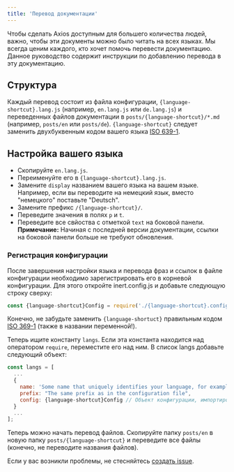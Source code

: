 ```yaml
---
title: 'Перевод документации'
---
```


Чтобы сделать Axios доступным для большего количества людей, важно, чтобы эти документы можно было читать на всех языках. Мы всегда ценим каждого, кто хочет помочь перевести документацию. Данное руководство содержит инструкции по добавлению перевода в эту документацию.

## Структура

Каждый перевод состоит из файла конфигурации, `{language-shortcut}.lang.js` (например, `en.lang.js` или `de.lang.js`) и переведенных файлов документации в `posts/{language-shortcut}/*.md` (например, `posts/en` или `posts/de`). `{language-shortcut}` следует заменить двухбуквенным кодом вашего языка [ISO 639-1](https://en.wikipedia.org/wiki/ISO_639-1).

## Настройка вашего языка

 - Скопируйте `en.lang.js`.
 - Переименуйте его в `{language-shortcut}.lang.js`.
 - Замените `display` названием вашего языка на вашем языке. Например, если вы переводите на немецкий язык, вместо "немецкого" поставьте "Deutsch".
 - Замените префикс `/{language-shortcut}/`.
 - Переведите значения в полях `p` и `t`.
 - Переведите все свйоства с отметкой `text` на боковой панели. **Примечание:** Начиная с последней версии документации, ссылки на боковой панели больше не требуют обновления.

### Регистрация конфигурации

После завершения настройки языка и перевода фраз и ссылок в файле конфигурации необходимо зарегистрировать его в корневой конфигурации. Для этого откройте inert.config.js и добавьте следующую строку сверху:

```js
const {language-shortcut}Config = require('./{language-shortcut}.config.js');
```

Конечно, не забудьте заменить `{language-shortuct}` правильным кодом [ISO 369-1](https://en.wikipedia.org/wiki/ISO_639-1) (также в названии переменной!).

Теперь ищите константу `langs`. Если эта константа находится над оператором `require`, переместите его над ним. В список langs добавьте следующий объект:

```js
const langs = [
  ...
  {
    name: 'Some name that uniquely identifies your language, for example "English" or "German"',
    prefix: "The same prefix as in the configuration file",
    config: {language-shortcut}Config // Объект конфигурации, импортированный ранее
  }
  ...
];
```

Теперь можно начать перевод файлов. Скопируйте папку `posts/en` в новую папку `posts/{language-shortcut}` и переведите все файлы (конечно, не переводите названия файлов).

Если у вас возникли проблемы, не стесняйтесь [создать issue](https://github.com/axios/axios-docs/issues/new/choose).